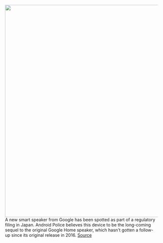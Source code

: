 <img src='https://cdn.vox-cdn.com/thumbor/aUcN1imh08-Jf3zRIj0ID2AJry0=/0x0:2298x1638/1200x800/filters:focal(910x653:1276x1019)/cdn.vox-cdn.com/uploads/chorus_image/image/67035551/Screen_Shot_2020_07_09_at_8.42.01_AM.0.png' width='700px' /><br/>
A new smart speaker from Google has been spotted as part of a regulatory filing in Japan. Android Police believes this device to be the long-coming sequel to the original Google Home speaker, which hasn't gotten a follow-up since its original release in 2016.
<a href='https://www.theverge.com/2020/7/9/21318489/google-nest-home-smart-speaker-leak-photos'> Source <a/>